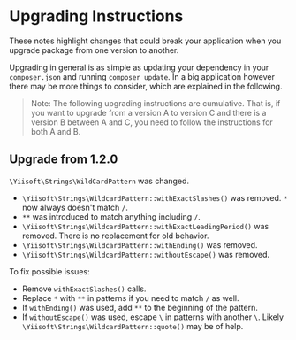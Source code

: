 # Upgrading Instructions

These notes highlight changes that could break your application when you upgrade package from one version to another.

Upgrading in general is as simple as updating your dependency in your `composer.json` and running `composer update`.
In a big application however there may be more things to consider, which are explained in the following.

> Note: The following upgrading instructions are cumulative. That is, if you want to upgrade from a version A to version
> C and there is a version B between A and C, you need to follow the instructions for both A and B.

## Upgrade from 1.2.0

`\Yiisoft\Strings\WildCardPattern` was changed.

- `\Yiisoft\Strings\WildcardPattern::withExactSlashes()` was removed. `*` now always doesn't match `/`.
- `**` was introduced to match anything including `/`.
- `\Yiisoft\Strings\WildcardPattern::withExactLeadingPeriod()` was removed. There is no replacement for old behavior.
- `\Yiisoft\Strings\WildcardPattern::withEnding()` was removed.
- `\Yiisoft\Strings\WildcardPattern::withoutEscape()` was removed.  

To fix possible issues:

- Remove `withExactSlashes()` calls.
- Replace `*` with `**` in patterns if you need to match `/` as well.
- If `withEnding()` was used, add `**` to the beginning of the pattern.
- If `withoutEscape()` was used, escape `\` in patterns with another `\`.
  Likely `\Yiisoft\Strings\WildcardPattern::quote()` may be of help.
